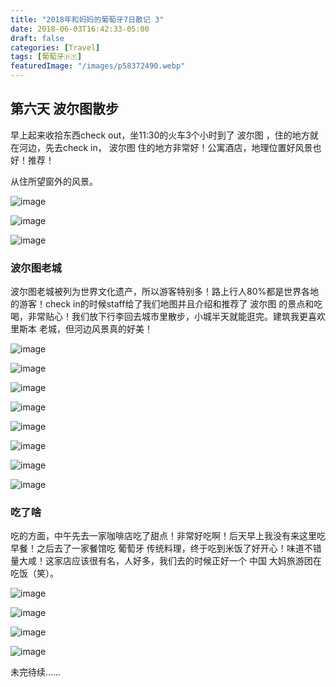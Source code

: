 ```yaml
---
title: "2018年和妈妈的葡萄牙7日散记 3"
date: 2018-06-03T16:42:33-05:00
draft: false
categories: [Travel]
tags: [葡萄牙🇵🇹]
featuredImage: "/images/p58372490.webp"
---
```


## 第六天 波尔图散步

早上起来收拾东西check out，坐11:30的火车3个小时到了 波尔图 ，住的地方就在河边，先去check in， 波尔图 住的地方非常好！公寓酒店，地理位置好风景也好！推荐！
<!--more-->
从住所望窗外的风景。

![image](/images/p58372470.webp)

![image](/images/p58372471.webp)

![image](/images/p58372474.webp)


### 波尔图老城

波尔图老城被列为世界文化遗产，所以游客特别多！路上行人80%都是世界各地的游客！check in的时候staff给了我们地图并且介绍和推荐了 波尔图 的景点和吃喝，非常贴心！我们放下行李回去城市里散步，小城半天就能逛完。建筑我更喜欢 里斯本 老城，但河边风景真的好美！

![image](/images/p58372487.webp)

![image](/images/p58372488.webp)

![image](/images/p58372489.webp)

![image](/images/p58372490.webp)

![image](/images/p58372491.webp)

![image](/images/p58372494.webp)

![image](/images/p58372495.webp)

![image](/images/p58372496.webp)

### 吃了啥

吃的方面，中午先去一家咖啡店吃了甜点！非常好吃啊！后天早上我没有来这里吃早餐！之后去了一家餐馆吃 葡萄牙 传统料理，终于吃到米饭了好开心！味道不错量大咸！这家店应该很有名，人好多，我们去的时候正好一个 中国 大妈旅游团在吃饭（笑）。

![image](/images/p58372500.webp)

![image](/images/p58372501.webp)

![image](/images/p58372503.webp)

![image](/images/p58372504.webp)


未完待续……

